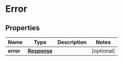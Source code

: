 
# Error

## Properties
Name | Type | Description | Notes
------------ | ------------- | ------------- | -------------
**error** | [**Response**](Response.md) |  |  [optional]



